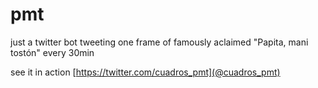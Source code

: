 # pmt

just a twitter bot tweeting one frame of famously aclaimed "Papita, mani tostón" every 30min

see it in action [https://twitter.com/cuadros_pmt](@cuadros_pmt)
